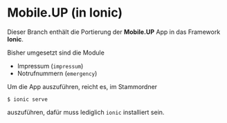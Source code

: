 # Mobile.UP (in Ionic)

Dieser Branch enthält die Portierung der **Mobile.UP** App in das Framework **Ionic**. 

Bisher umgesetzt sind die Module

- Impressum (```impressum```)
- Notrufnummern (```emergency```)

Um die App auszuführen, reicht es, im Stammordner 

```$ ionic serve```

auszuführen, dafür muss lediglich ```ionic``` installiert sein.